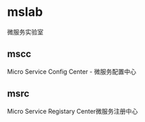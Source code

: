 # mslab
微服务实验室

## mscc
Micro Service Config Center - 微服务配置中心

## msrc
Micro Service Registary Center微服务注册中心